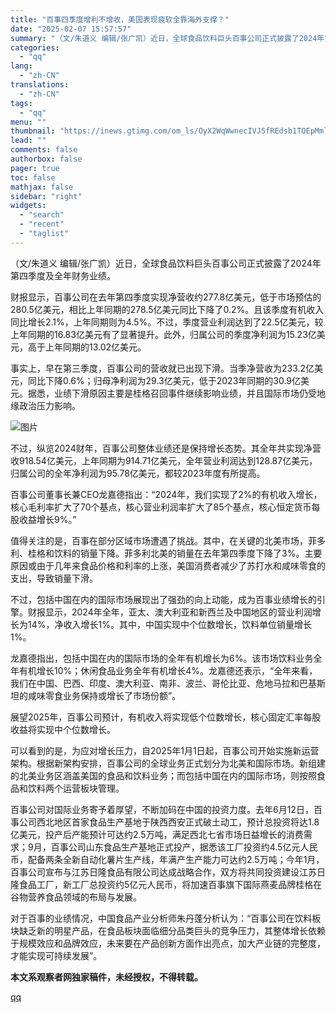 ```yaml
---
title: "百事四季度增利不增收，美国表现疲软全靠海外支撑？"
date: "2025-02-07 15:57:57"
summary: "（文/朱道义 编辑/张广凯）近日，全球食品饮料巨头百事公司正式披露了2024年第四季度及全年财务业..."
categories:
  - "qq"
lang:
  - "zh-CN"
translations:
  - "zh-CN"
tags:
  - "qq"
menu: ""
thumbnail: "https://inews.gtimg.com/om_ls/OyX2WqWwnecIVJ5fREdsb1TOEpMmlc-cPIpyAyQzU6PaIAA_640360/0"
lead: ""
comments: false
authorbox: false
pager: true
toc: false
mathjax: false
sidebar: "right"
widgets:
  - "search"
  - "recent"
  - "taglist"
---
```


（文/朱道义 编辑/张广凯）近日，全球食品饮料巨头百事公司正式披露了2024年第四季度及全年财务业绩。

财报显示，百事公司在去年第四季度实现净营收约277.8亿美元，低于市场预估的280.5亿美元，相比上年同期的278.5亿美元同比下降了0.2%。且该季度有机收入同比增长2.1%，上年同期则为4.5%。不过，季度营业利润达到了22.5亿美元，较上年同期的16.83亿美元有了显著提升。此外，归属公司的季度净利润为15.23亿美元，高于上年同期的13.02亿美元。

事实上，早在第三季度，百事公司的营收就已出现下滑。当季净营收为233.2亿美元，同比下降0.6%；归母净利润为29.3亿美元，低于2023年同期的30.9亿美元。据悉，业绩下滑原因主要是桂格召回事件继续影响业绩，并且国际市场仍受地缘政治压力影响。

![图片](https://inews.gtimg.com/om_bt/OB78ezl3qtAyP1s7S-jY41FdfoMMZyY793OL8NK_rQP4UAA/641)

不过，纵览2024财年，百事公司整体业绩还是保持增长态势。其全年共实现净营收918.54亿美元，上年同期为914.71亿美元，全年营业利润达到128.87亿美元，归属公司的全年净利润为95.78亿美元，都较2023年度有所提高。

百事公司董事长兼CEO龙嘉德指出：“2024年，我们实现了2%的有机收入增长，核心毛利率扩大了70个基点，核心营业利润率扩大了85个基点，核心恒定货币每股收益增长9%。”

值得关注的是，百事在部分区域市场遭遇了挑战。其中，在关键的北美市场，菲多利、桂格和饮料的销量下降。菲多利北美的销量在去年第四季度下降了3%。主要原因或由于几年来食品价格和利率的上涨，美国消费者减少了苏打水和咸味零食的支出，导致销量下滑。

不过，包括中国在内的国际市场展现出了强劲的向上动能，成为百事业绩增长的引擎。财报显示，2024年全年，亚太、澳大利亚和新西兰及中国地区的营业利润增长为14%，净收入增长1%。其中，中国实现中个位数增长，饮料单位销量增长1%。

龙嘉德指出，包括中国在内的国际市场的全年有机增长为6%。该市场饮料业务全年有机增长10%；休闲食品业务全年有机增长4%。龙嘉德还表示，“全年来看，我们在中国、巴西、印度、澳大利亚、南非、波兰、哥伦比亚、危地马拉和巴基斯坦的咸味零食业务保持或增长了市场份额”。

展望2025年，百事公司预计，有机收入将实现低个位数增长，核心固定汇率每股收益将实现中个位数增长。

可以看到的是，为应对增长压力，自2025年1月1日起，百事公司开始实施新运营架构。根据新架构安排，百事公司的全球业务正式划分为北美和国际市场。新组建的北美业务区涵盖美国的食品和饮料业务；而包括中国在内的国际市场，则按照食品和饮料两个运营板块管理。

百事公司对国际业务寄予着厚望，不断加码在中国的投资力度。去年6月12日，百事公司西北地区首家食品生产基地于陕西西安正式破土动工，预计总投资将达1.8亿美元，投产后产能预计可达约2.5万吨，满足西北七省市场日益增长的消费需求；9月，百事公司山东食品生产基地正式投产，据悉该工厂投资约4.5亿元人民币，配备两条全新自动化薯片生产线，年满产生产能力可达约2.5万吨；今年1月，百事公司宣布与江苏日隆食品有限公司达成战略合作，双方将共同投资建设江苏日隆食品工厂，新工厂总投资约5亿元人民币，将加速百事旗下国际燕麦品牌桂格在谷物营养食品领域的布局与发展。

对于百事的业绩情况，中国食品产业分析师朱丹蓬分析认为：“百事公司在饮料板块缺乏新的明星产品，在食品板块面临细分品类巨头的竞争压力，其整体增长依赖于规模效应和品牌效应，未来要在产品创新方面作出亮点，加大产业链的完整度，才能实现可持续发展”。

**本文系观察者网独家稿件，未经授权，不得转载。**

[qq](https://new.qq.com/rain/a/20250207A05QJ500)
